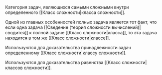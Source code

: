 Категория задач, являющихся самыми сложными внутри определенного [[Класс сложности|класса сложности]].

Одной из главных особенностей полных задача является тот факт, что если одна задача [[Сведение (теория сложности вычислений)|сводится]] к полной задаче [[Класс сложности|класса]], то эта задача находится в том же [[Класс сложности|классе]].

Используются для доказательства принадлежности задач определенному [[Класс сложности|классу сложности]].

Используются для доказательства равенства [[Класс сложности|классов сложности]].